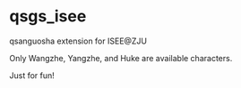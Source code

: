 qsgs_isee
=========

qsanguosha extension for ISEE@ZJU

Only Wangzhe, Yangzhe, and Huke are available characters.

Just for fun!
